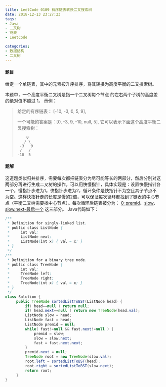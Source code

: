 ```yaml
---
title: LeetCode 0109 有序链表转换二叉搜索树
date: 2018-12-13 23:27:23
tags:
- Java
- 二叉树
- 链表
- LeetCode

categories:
- 数据结构
- 二叉树
---
```

#### 题目
给定一个单链表，其中的元素按升序排序，将其转换为高度平衡的二叉搜索树。
<!-- more -->
本题中，一个高度平衡二叉树是指一个二叉树每个节点 的左右两个子树的高度差的绝对值不超过 1。
示例：

> 给定的有序链表： [-10, -3, 0, 5, 9],
>
> 一个可能的答案是：[0, -3, 9, -10, null, 5], 它可以表示下面这个高度平衡二叉搜索树：
> ```
>     0
>    / \
>  -3   9
>  /   /
> -10  5
> ```

#### 题解
这道题类似归并排序，需要每次都把链表分为尽可能等长的两部分，然后分别对这两部分再进行生成二叉树的操作。可以用快慢指针，具体实现是：设置快慢指针各一个，慢指针步进为1，快指针步进为2，循环条件是快指针不为空且其子节点不为空。这样快指针走的长度是慢的2倍，可以保证每次循环都找到了链表的中心节点（平衡二叉树需要找中心节点）。每次循环后链表被分为： <u>0-premid</u>、<u>slow</u>、<u>slow.next-最后一个</u> 这三部分。
Java代码如下：
```java
/**
 * Definition for singly-linked list.
 * public class ListNode {
 *     int val;
 *     ListNode next;
 *     ListNode(int x) { val = x; }
 * }
 */
/**
 * Definition for a binary tree node.
 * public class TreeNode {
 *     int val;
 *     TreeNode left;
 *     TreeNode right;
 *     TreeNode(int x) { val = x; }
 * }
 */
class Solution {
	 public TreeNode sortedListToBST(ListNode head) {
		 if( head==null ) return null;
		 if( head.next==null ) return new TreeNode(head.val);
		 ListNode slow = head;
		 ListNode fast = head;
		 ListNode premid = null;
		 while( fast!=null && fast.next!=null ) {
			 premid = slow;
			 slow = slow.next;
			 fast = fast.next.next;
		 }
		 premid.next = null;
		 TreeNode root = new TreeNode(slow.val);
		 root.left = sortedListToBST(head);
		 root.right = sortedListToBST(slow.next);
		 return root;
	 }
}
```